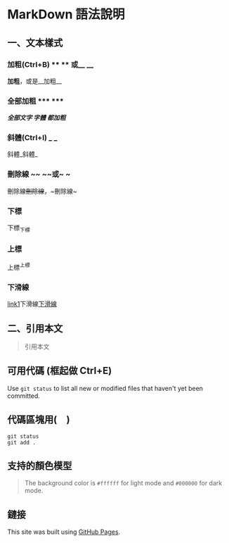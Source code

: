 # MarkDown 語法說明
## 一、文本樣式
### 加粗(Ctrl+B) **  ** 或__ __
**加粗**，或是__加粗__
### 全部加粗 ***  ***
***全部文字
字體
都加粗***
### 斜體(Ctrl+I) _ _
斜體_斜體_
### 刪除線 ~~ ~~或~ ~
刪除線~~刪除線~~，~刪除線~
### 下標 <sub>  </sub>
下標<sub>下標</sub>
### 上標 <sup>  </sup>
上標<sup>上標</sup>
### 下滑線 <ins>  </ins> 
[link1](url)下滑線<ins>下滑線</ins> 

## 二、引用本文
> 引用本文
## 可用代碼 (框起做 Ctrl+E)
Use `git status` to list all new or modified files that haven't yet been committed.
## 代碼區塊用(```  ```)
```
git status
git add .
```
## 支持的顏色模型
> The background color is `#ffffff` for light mode and `#000000` for dark mode.

## 鏈接
This site was built using [GitHub Pages](https://github.com/yungfun1219).

